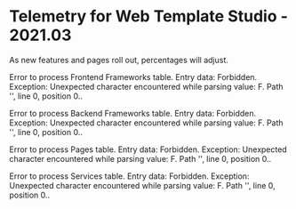 # Telemetry for Web Template Studio - 2021.03

As new features and pages roll out, percentages  will adjust.

Error to process Frontend Frameworks table.
Entry data: Forbidden.
Exception: Unexpected character encountered while parsing value: F. Path '', line 0, position 0..

Error to process Backend Frameworks table.
Entry data: Forbidden.
Exception: Unexpected character encountered while parsing value: F. Path '', line 0, position 0..

Error to process Pages table.
Entry data: Forbidden.
Exception: Unexpected character encountered while parsing value: F. Path '', line 0, position 0..

Error to process Services table.
Entry data: Forbidden.
Exception: Unexpected character encountered while parsing value: F. Path '', line 0, position 0..

